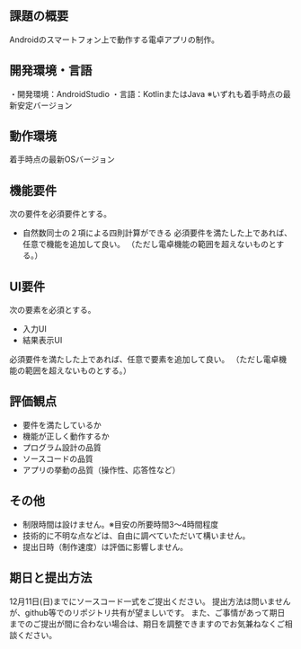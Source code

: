 ## 課題の概要
Androidのスマートフォン上で動作する電卓アプリの制作。


## 開発環境・言語
・開発環境：AndroidStudio
・言語：KotlinまたはJava
※いずれも着手時点の最新安定バージョン


## 動作環境
着手時点の最新OSバージョン


## 機能要件
次の要件を必須要件とする。
- 自然数同士の２項による四則計算ができる
必須要件を満たした上であれば、任意で機能を追加して良い。
（ただし電卓機能の範囲を超えないものとする。）


## UI要件
次の要素を必須とする。
- 入力UI
- 結果表示UI

必須要件を満たした上であれば、任意で要素を追加して良い。
（ただし電卓機能の範囲を超えないものとする。）


## 評価観点
- 要件を満たしているか
- 機能が正しく動作するか
- プログラム設計の品質
- ソースコードの品質
- アプリの挙動の品質（操作性、応答性など）


## その他
- 制限時間は設けません。※目安の所要時間3～4時間程度
- 技術的に不明な点などは、自由に調べていただいて構いません。
- 提出日時（制作速度）は評価に影響しません。


## 期日と提出方法
12月11日(日)までにソースコード一式をご提出ください。
提出方法は問いませんが、github等でのリポジトリ共有が望ましいです。
また、ご事情があって期日までのご提出が間に合わない場合は、期日を調整できますのでお気兼ねなくご相談ください。


